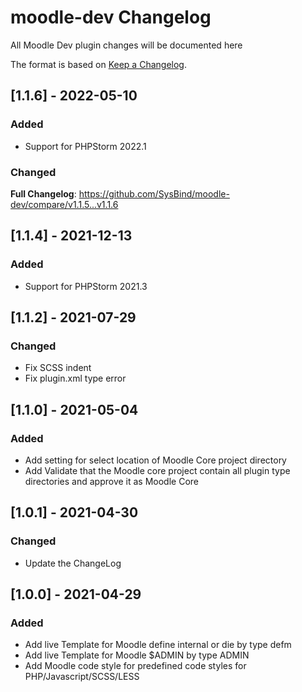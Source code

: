 <!-- Keep a Changelog guide -> https://keepachangelog.com -->

# moodle-dev Changelog
All Moodle Dev plugin changes will be documented here

The format is based on [Keep a Changelog](https://keepachangelog.com/en/1.0.0).


## [1.1.6] - 2022-05-10
### Added
- Support for PHPStorm 2022.1
### Changed
**Full Changelog**: https://github.com/SysBind/moodle-dev/compare/v1.1.5...v1.1.6

## [1.1.4] - 2021-12-13
### Added
- Support for PHPStorm 2021.3

## [1.1.2] - 2021-07-29
### Changed
- Fix SCSS indent
- Fix plugin.xml type error

## [1.1.0] - 2021-05-04
### Added
- Add setting for select location of Moodle Core project directory
- Add Validate that the Moodle core project contain all plugin type directories and approve it as Moodle Core

## [1.0.1] - 2021-04-30
### Changed
- Update the ChangeLog

## [1.0.0] - 2021-04-29
### Added
- Add live Template for Moodle define internal or die by type defm
- Add live Template for Moodle $ADMIN by type ADMIN
- Add Moodle code style for predefined code styles for PHP/Javascript/SCSS/LESS
